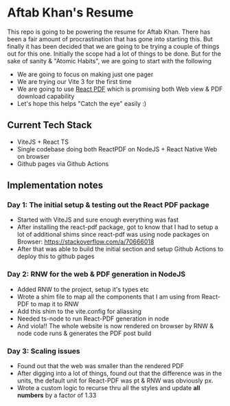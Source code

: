 # Aftab Khan's Resume

This repo is going to be powering the resume for Aftab Khan. There has been a fair amount of procrastination that has gone into starting this. But finally it has been decided that we are going to be trying a couple of things out for this one. Initially the scope had a lot of things to be done. But for the sake of sanity & "Atomic Habits", we are going to start with the following

- We are going to focus on making just one pager
- We are trying our Vite 3 for the first time
- We are going to use [React PDF](https://react-pdf.org/) which is promising both Web view & PDF download capability
- Let's hope this helps "Catch the eye" easily :)

## Current Tech Stack

- ViteJS + React TS
- Single codebase doing both ReactPDF on NodeJS + React Native Web on browser
- Github pages via Github Actions

## Implementation notes

### Day 1: The initial setup & testing out the React PDF package

- Started with ViteJS and sure enough everything was fast
- After installing the react-pdf package, got to know that I had to setup a lot of additional shims since react-pdf was using node packages on Browser: https://stackoverflow.com/a/70666018
- After that was able to build the initial section and setup Github Actions to deploy this to github pages

### Day 2: RNW for the web & PDF generation in NodeJS

- Added RNW to the project, setup it's types etc
- Wrote a shim file to map all the components that I am using from React-PDF to map it to RNW
- Add this shim to the vite.config for aliassing
- Needed ts-node to run React-PDF generation in node
- And viola!! The whole website is now rendered on browser by RNW & node code runs & generates the PDF post build

### Day 3: Scaling issues

- Found out that the web was smaller than the rendered PDF
- After digging into a lot of things, found out that the difference was in the units, the default unit for React-PDF was pt & RNW was obviously px.
- Wrote a custom logic to recurse thru all the styles and update **all numbers** by a factor of 1.33
